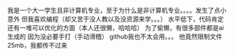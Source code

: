 我是一个大一学生且非计算机专业，至于为什么是非计算机专业。。。。发生了点小意外
但我喜欢编程（却又苦于没人教以及没资源来学。。。）
水平低下，代码肯定还有一堆可以优化的方面（本人还很懒，哈哈哈）
为了偷懒，有很多部件都是ai生成的 因为没必要手打（手动滑稽）
github我也不太会用。。。
他竟然限制文件25mb，我都传不过来


